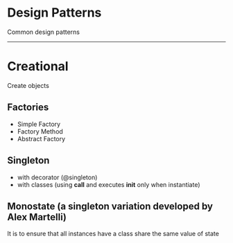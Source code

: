 # Design Patterns

Common design patterns

---

# Creational

Create objects

## Factories

- Simple Factory
- Factory Method
- Abstract Factory

## Singleton

- with decorator (@singleton)
- with classes (using __call__ and executes __init__ only when instantiate)

## Monostate (a singleton variation developed by Alex Martelli)

It is to ensure that all instances have a class share the same value of state